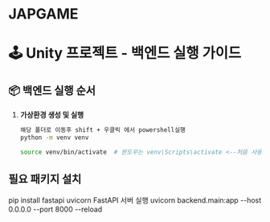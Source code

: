 # JAPGAME

# 🕹 Unity 프로젝트 - 백엔드 실행 가이드

## 📦 백엔드 실행 순서

1. **가상환경 생성 및 실행**
   ```bash
   해당 폴더로 이동후 shift + 우클릭 에서 powershell실행
   python -m venv venv
   
   source venv/bin/activate  # 윈도우는 venv\Scripts\activate <--처음 사용시
## 필요 패키지 설치
pip install fastapi uvicorn
FastAPI 서버 실행
uvicorn backend.main:app --host 0.0.0.0 --port 8000 --reload
